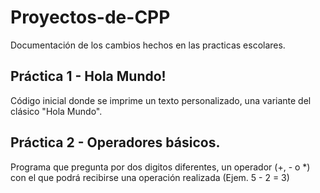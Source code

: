 # Proyectos-de-CPP
Documentación de los cambios hechos en las practicas escolares.

## Práctica 1 - Hola Mundo!
Código inicial donde se imprime un texto personalizado, una variante del clásico "Hola Mundo".
## Práctica 2 - Operadores básicos.
Programa que pregunta por dos digitos diferentes, un operador (+, - o *) con el que podrá recibirse
una operación realizada (Ejem. 5 - 2 = 3)
